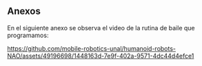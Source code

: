 ## Anexos

En el siguiente anexo se observa el video de la rutina de baile que programamos:



https://github.com/mobile-robotics-unal/humanoid-robots-NAO/assets/49196698/1448163d-7e9f-402a-9571-4dc44d4efce1


